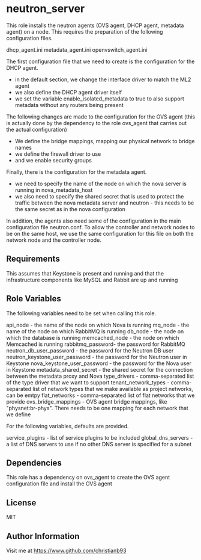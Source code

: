 neutron_server
=========

This role installs the neutron agents (OVS agent, DHCP agent, metadata agent) on a node. This requires the preparation of the following configuration files.

dhcp_agent.ini
metadata_agent.ini
openvswitch_agent.ini

The first configuration file that we need to create is the configuration for the DHCP agent.

* in the default section, we change the interface driver to match the ML2 agent
* we also define the DHCP agent driver itself
* we set the variable enable_isolated_metadata to true to also support metadata without any routers being present

The following changes are made to the configuration for the OVS agent (this is actually done by the dependency to the role ovs_agent that carries out the actual configuration)

* We define the bridge mappings, mapping our physical network to bridge names
* we define the firewall driver to use
* and we enable security groups

Finally, there is the configuration for the metadata agent.

* we need to specify the name of the node on which the nova server is running in nova_metadata_host
* we also need to specify the shared secret that is used to protect the traffic between the nova metadata server and neutron - this needs to be the same secret as in the nova configuration

In addition, the agents also need some of the configuration in the main configuration file neutron.conf. To allow the controller and network nodes to be on the same host, we use the same configuration for this file on both the network node and the controller node.




Requirements
------------

This assumes that Keystone is present and running and that the infrastructure components like MySQL and Rabbit are up and running

Role Variables
--------------

The following variables need to be set when calling this role.

api_node - the name of the node on which Nova is running
mq_node - the name of the node on which RabbitMQ is running
db_node - the node on which the database is running
memcached_node - the node on which Memcached is running
rabbitmq_password- the password for RabbitMQ
neutron_db_user_password - the password for the Neutron DB user
neutron_keystone_user_password - the password for the Neutron user in Keystone
nova_keystone_user_password - the password for the Nova user in Keystone
metadata_shared_secret - the shared secret for the connection between the metadata proxy and Nova
type_drivers - comma-separated list of the type driver that we want to support
tenant_network_types - comma-separated list of network types that we make available as project networks, can be emtpy
flat_networks - comma-separated list of flat networks that we provide
ovs_bridge_mappings - OVS agent bridge mappings, like "physnet:br-phys". There needs to be one mapping for each network that we define

For the following variables, defaults are provided.

service_plugins - list of service plugins to be included
global_dns_servers - a list of DNS servers to use if no other DNS server is specified for a subnet

Dependencies
------------

This role has a dependency on ovs_agent to create the OVS agent configuration file and install the OVS agent


License
-------

MIT

Author Information
------------------

Visit me at https://www.github.com/christianb93
